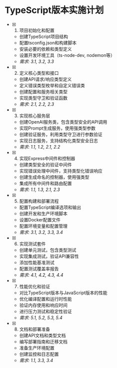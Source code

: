 # TypeScript版本实施计划

- [x] 1. 项目初始化和配置
  - 创建TypeScript项目结构
  - 配置tsconfig.json和构建脚本
  - 安装必要的依赖和类型定义
  - 设置开发环境工具（ts-node-dev, nodemon等）
  - _需求: 3.1, 3.2, 3.3_

- [x] 2. 定义核心类型和接口
  - 创建API请求/响应类型定义
  - 定义错误类型枚举和自定义错误类
  - 创建配置和服务相关类型
  - 实现类型守卫和验证函数
  - _需求: 2.1, 2.2, 2.3_

- [x] 3. 实现核心服务层
  - 创建OpenAI服务类，包含类型安全的API调用
  - 实现Prompt生成服务，使用强类型参数
  - 创建验证服务，利用类型守卫进行参数验证
  - 实现日志服务，支持结构化类型安全日志
  - _需求: 1.1, 1.2, 2.1, 2.2_

- [x] 4. 实现Express中间件和控制器
  - 创建类型安全的验证中间件
  - 实现错误处理中间件，支持类型化错误响应
  - 创建生成命名的控制器，使用强类型
  - 集成所有中间件和路由配置
  - _需求: 1.1, 1.3, 2.1, 2.3_

- [x] 5. 配置构建和部署流程
  - 配置TypeScript编译选项和输出
  - 创建开发和生产环境脚本
  - 设置Docker配置文件
  - 配置环境变量和配置管理
  - _需求: 3.1, 3.2, 3.3, 3.4_

- [x] 6. 实现测试套件
  - 创建单元测试，包含类型测试
  - 实现集成测试，验证API兼容性
  - 添加性能基准测试
  - 配置测试覆盖率报告
  - _需求: 4.1, 4.2, 4.3, 4.4_

- [x] 7. 性能优化和验证
  - 对比TypeScript版本与JavaScript版本的性能
  - 优化编译配置和运行时性能
  - 验证内存使用和响应时间
  - 进行压力测试和稳定性验证
  - _需求: 5.1, 5.2, 5.3, 5.4_

- [x] 8. 文档和部署准备
  - 创建API文档和类型文档
  - 编写部署指南和迁移文档
  - 准备生产环境配置
  - 创建监控和日志配置
  - _需求: 1.1, 3.3, 3.4_